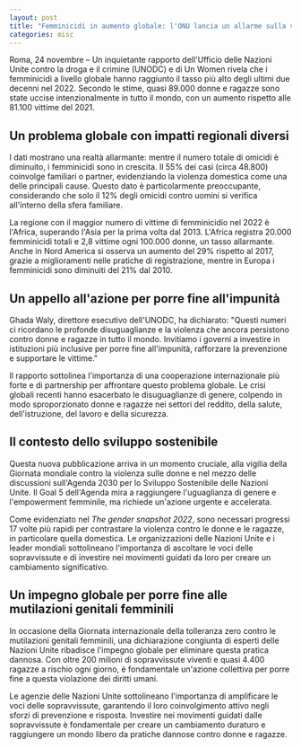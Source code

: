 ```yaml
---
layout: post
title: "Femminicidi in aumento globale: l'ONU lancia un allarme sulla violenza contro le donne"
categories: misc
---
```


Roma, 24 novembre – Un inquietante rapporto dell'Ufficio delle Nazioni Unite contro la droga e il crimine (UNODC) e di Un Women rivela che i femminicidi a livello globale hanno raggiunto il tasso più alto degli ultimi due decenni nel 2022. Secondo le stime, quasi 89.000 donne e ragazze sono state uccise intenzionalmente in tutto il mondo, con un aumento rispetto alle 81.100 vittime del 2021.

## **Un problema globale con impatti regionali diversi**

I dati mostrano una realtà allarmante: mentre il numero totale di omicidi è diminuito, i femminicidi sono in crescita. Il 55% dei casi (circa 48.800) coinvolge familiari o partner, evidenziando la violenza domestica come una delle principali cause. Questo dato è particolarmente preoccupante, considerando che solo il 12% degli omicidi contro uomini si verifica all'interno della sfera familiare.

La regione con il maggior numero di vittime di femminicidio nel 2022 è l'Africa, superando l'Asia per la prima volta dal 2013. L'Africa registra 20.000 femminicidi totali e 2,8 vittime ogni 100.000 donne, un tasso allarmante. Anche in Nord America si osserva un aumento del 29% rispetto al 2017, grazie a miglioramenti nelle pratiche di registrazione, mentre in Europa i femminicidi sono diminuiti del 21% dal 2010.

## **Un appello all'azione per porre fine all'impunità**

Ghada Waly, direttore esecutivo dell'UNODC, ha dichiarato: "Questi numeri ci ricordano le profonde disuguaglianze e la violenza che ancora persistono contro donne e ragazze in tutto il mondo. Invitiamo i governi a investire in istituzioni più inclusive per porre fine all'impunità, rafforzare la prevenzione e supportare le vittime."

Il rapporto sottolinea l'importanza di una cooperazione internazionale più forte e di partnership per affrontare questo problema globale. Le crisi globali recenti hanno esacerbato le disuguaglianze di genere, colpendo in modo sproporzionato donne e ragazze nei settori del reddito, della salute, dell'istruzione, del lavoro e della sicurezza.

## **Il contesto dello sviluppo sostenibile**

Questa nuova pubblicazione arriva in un momento cruciale, alla vigilia della Giornata mondiale contro la violenza sulle donne e nel mezzo delle discussioni sull'Agenda 2030 per lo Sviluppo Sostenibile delle Nazioni Unite. Il Goal 5 dell'Agenda mira a raggiungere l'uguaglianza di genere e l'empowerment femminile, ma richiede un'azione urgente e accelerata.

Come evidenziato nel *The gender snapshot 2022*, sono necessari progressi 17 volte più rapidi per contrastare la violenza contro le donne e le ragazze, in particolare quella domestica. Le organizzazioni delle Nazioni Unite e i leader mondiali sottolineano l'importanza di ascoltare le voci delle sopravvissute e di investire nei movimenti guidati da loro per creare un cambiamento significativo.

## **Un impegno globale per porre fine alle mutilazioni genitali femminili**

In occasione della Giornata internazionale della tolleranza zero contro le mutilazioni genitali femminili, una dichiarazione congiunta di esperti delle Nazioni Unite ribadisce l'impegno globale per eliminare questa pratica dannosa. Con oltre 200 milioni di sopravvissute viventi e quasi 4.400 ragazze a rischio ogni giorno, è fondamentale un'azione collettiva per porre fine a questa violazione dei diritti umani.

Le agenzie delle Nazioni Unite sottolineano l'importanza di amplificare le voci delle sopravvissute, garantendo il loro coinvolgimento attivo negli sforzi di prevenzione e risposta. Investire nei movimenti guidati dalle sopravvissute è fondamentale per creare un cambiamento duraturo e raggiungere un mondo libero da pratiche dannose contro donne e ragazze.